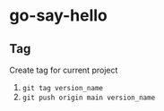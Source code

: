 # go-say-hello

## Tag
Create tag for current project
1. `git tag version_name`
2. `git push origin main version_name`
